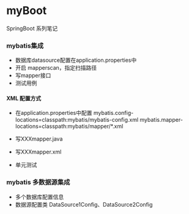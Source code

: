 # myBoot
SpringBoot 系列笔记


### mybatis集成

- 数据库datasource配置在application.properties中
- 开启 mapperscan，指定扫描路径
- 写mapper接口
- 测试用例

#### XML 配置方式

- 在application.properties中配置
    mybatis.config-locations=classpath:mybatis/mybatis-config.xml
    mybatis.mapper-locations=classpath:mybatis/mapper/*.xml

- 写XXXmapper.java
- 写XXXmapper.xml
- 单元测试


### mybatis 多数据源集成

- 多个数据库配置信息
- 数据源配置类 DataSource1Config、DataSource2Config


